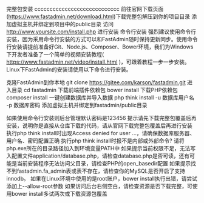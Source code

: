 完整包安装 cccccccccccccccccccccccccccc
前往官网下载页面(https://www.fastadmin.net/download.html)下载完整包解压到你的项目目录
添加虚拟主机并绑定到项目中的public目录
访问 http://www.yoursite.com/install.php 进行安装
命令行安装
强烈建议使用命令行安装，因为采用命令行安装的方式可以和FastAdmin随时保持更新同步。使用命令行安装请提前准备好Git、Node.js、Composer、Bower环境，我们为Windows下开发者准备了一个简单的视频安装教程( https://www.fastadmin.net/video/install.html )，可跟着教程一步一步安装。Linux下FastAdmin的安装请使用以下命令进行安装。

克隆FastAdmin到你本地
git clone https://gitee.com/karson/fastadmin.git
进入目录
cd fastadmin
下载前端插件依赖包
bower install
下载PHP依赖包
composer install
一键创建数据库并导入数据
php think install -u 数据库用户名 -p 数据库密码
添加虚拟主机并绑定到fastadmin/public目录


如果使用命令行安装则后台管理默认密码是123456
提示请先下载完整包覆盖后再安装，说明你是直接从仓库下载的代码，请从官网下载完整包覆盖后再进行安装
执行php think install时出现Access denied for user ...，请确保数据库服务器、用户名、密码配置正确
执行php think install时报不是内部或外部命令? 请将php.exe所在的目录路径加入到环境变量PATH中
如果提示当前权限不足，无法写入配置文件application/database.php，请检查database.php是否可读，还有可能是当前安装程序无法访问父目录，请检查PHP的open_basedir配置
如果提示找不到fastadmin.fa_admin表或表不存在，请检查你的MySQL是否开启了支持innodb。
如果在Linux环境中使用的是root账户，bower install执行出错，请尝试添加上--allow-root参数
如果访问后台右侧空白，请检查资源是否下载完整，可使用bower install多试两次或下载资源包覆盖